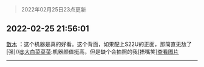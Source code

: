 > 2022年02月25日23点更新
<link rel="stylesheet" href="https://cdn.jsdelivr.net/gh/taotie6/sampleJSON@main/css/photo_show.css">
<meta name="referrer" content="no-referrer" />


 ## 2022-02-25 21:56:01 

 [㪚木](https://www.coolapk.com/feed/33822424?shareKey=NGVjZTU1Y2M1ZThkNjIxOGVmMzQ~) ：这个机器是真的好看。这个背面，如果配上S22U的正面，那简直无敌了[强]//<a class="feed-link-uname" href="/u/大白菜菜菜">@大白菜菜菜</a>:机器颜值挺高，但是缺个会拍照的我[捂嘴笑]<a class="feed-forward-pic" href="http://image.coolapk.com/feed/2022/0225/21/2081020_7146_4683_484@828x828.jpg">查看图片</a> 

<div class="album">
</div>

 ------- 

